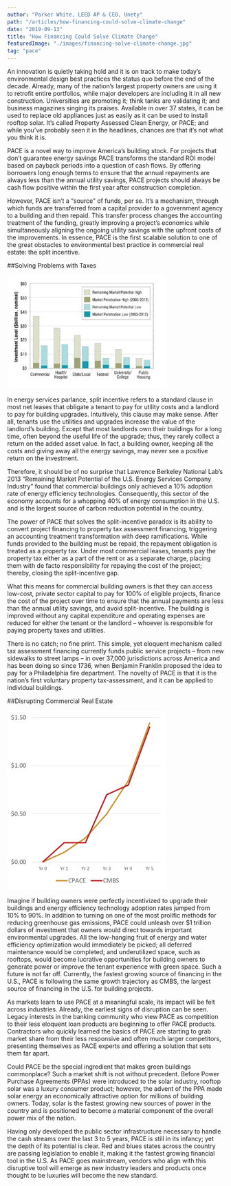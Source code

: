 ```yaml
---
author: "Parker White, LEED AP & CEO, Unety"
path: "/articles/how-financing-could-solve-climate-change"
date: "2019-09-13"
title: "How Financing Could Solve Climate Change"
featuredImage: "./images/financing-solve-climate-change.jpg"
tag: "pace"
---
```


An innovation is quietly taking hold and it is on track to make today’s environmental design best practices the status quo before the end of the decade. Already, many of the nation’s largest property owners are using it to retrofit entire portfolios, while major developers are including it in all new construction. Universities are promoting it; think tanks are validating it; and business magazines singing its praises. Available in over 37 states, it can be used to replace old appliances just as easily as it can be used to install rooftop solar. It’s called Property Assessed Clean Energy, or PACE; and while you’ve probably seen it in the headlines, chances are that it’s not what you think it is.

PACE is a novel way to improve America’s building stock. For projects that don’t guarantee energy savings PACE transforms the standard ROI model based on payback periods into a question of cash flows. By offering borrowers long enough terms to ensure that the annual repayments are always less than the annual utility savings, PACE projects should always be cash flow positive within the first year after construction completion.

However, PACE isn’t a “source” of funds, per se. It’s a mechanism, through which funds are transferred from a capital provider to a government agency to a building and then repaid. This transfer process changes the accounting treatment of the funding, greatly improving a project’s economics while simultaneously aligning the ongoing utility savings with the upfront costs of the improvements. In essence, PACE is the first scalable solution to one of the great obstacles to environmental best practice in commercial real estate: the split incentive.

##Solving Problems with Taxes

<div class="up-articles__content__image up-articles__content__image--left" style="width: 370px">
    <img src="./images/solving-problems.jpg" alt="Solving Problems with Taxes" />
</div>

In energy services parlance, split incentive refers to a standard clause in most net leases that obligate a tenant to pay for utility costs and a landlord to pay for building upgrades. Intuitively, this clause may make sense. After all, tenants use the utilities and upgrades increase the value of the landlord’s building. Except that most landlords own their buildings for a long time, often beyond the useful life of the upgrade; thus, they rarely collect a return on the added asset value. In fact, a building owner, keeping all the costs and giving away all the energy savings, may never see a positive return on the investment.

Therefore, it should be of no surprise that Lawrence Berkeley National Lab’s 2013 “Remaining Market Potential of the U.S. Energy Services Company Industry” found that commercial buildings only achieved a 10% adoption rate of energy efficiency technologies. Consequently, this sector of the economy accounts for a whopping 40% of energy consumption in the U.S. and is the largest source of carbon reduction potential in the country.

The power of PACE that solves the split-incentive paradox is its ability to convert project financing to property tax assessment financing, triggering an accounting treatment transformation with deep ramifications. While funds provided to the building must be repaid, the repayment obligation is treated as a property tax. Under most commercial leases, tenants pay the property tax either as a part of the rent or as a separate charge, placing them with de facto responsibility for repaying the cost of the project; thereby, closing the split-incentive gap.

What this means for commercial building owners is that they can access low-cost, private sector capital to pay for 100% of eligible projects, finance the cost of the project over time to ensure that the annual payments are less than the annual utility savings, and avoid split-incentive. The building is improved without any capital expenditure and operating expenses are reduced for either the tenant or the landlord – whoever is responsible for paying property taxes and utilities.

There is no catch; no fine print. This simple, yet eloquent mechanism called tax assessment financing currently funds public service projects – from new sidewalks to street lamps – in over 37,000 jurisdictions across America and has been doing so since 1736, when Benjamin Franklin proposed the idea to pay for a Philadelphia fire department. The novelty of PACE is that it is the nation’s first voluntary property tax-assessment, and it can be applied to individual buildings.


##Disrupting Commercial Real Estate

<div class="up-articles__content__image up-articles__content__image--right" style="width: 370px">
    <img src="images/commercial-real-estate.png" alt="Disrupting Commercial Real Estate" />
</div>

Imagine if building owners were perfectly incentivized to upgrade their buildings and energy efficiency technology adoption rates jumped from 10% to 90%. In addition to turning on one of the most prolific methods for reducing greenhouse gas emissions, PACE could unleash over $1 trillion dollars of investment that owners would direct towards important environmental upgrades. All the low-hanging fruit of energy and water efficiency optimization would immediately be picked; all deferred maintenance would be completed; and underutilized space, such as rooftops, would become lucrative opportunities for building owners to generate power or improve the tenant experience with green space. Such a future is not far off. Currently, the fastest growing source of financing in the U.S., PACE is following the same growth trajectory as CMBS, the largest source of financing in the U.S. for building projects.

As markets learn to use PACE at a meaningful scale, its impact will be felt across industries. Already, the earliest signs of disruption can be seen. Legacy interests in the banking community who view PACE as competition to their less eloquent loan products are beginning to offer PACE products. Contractors who quickly learned the basics of PACE are starting to grab market share from their less responsive and often much larger competitors, presenting themselves as PACE experts and offering a solution that sets them far apart.

Could PACE be the special ingredient that makes green buildings commonplace? Such a market shift is not without precedent. Before Power Purchase Agreements (PPAs) were introduced to the solar industry, rooftop solar was a luxury consumer product; however, the advent of the PPA made solar energy an economically attractive option for millions of building owners. Today, solar is the fastest growing new sources of power in the country and is positioned to become a material component of the overall power mix of the nation.

Having only developed the public sector infrastructure necessary to handle the cash streams over the last 3 to 5 years, PACE is still in its infancy; yet the depth of its potential is clear. Red and blues states across the country are passing legislation to enable it, making it the fastest growing financial tool in the U.S. As PACE goes mainstream, vendors who align with this disruptive tool will emerge as new industry leaders and products once thought to be luxuries will become the new standard.

